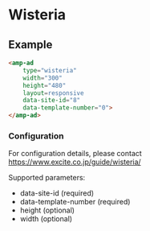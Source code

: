 <!---
Copyright 2015 The AMP HTML Authors. All Rights Reserved.

Licensed under the Apache License, Version 2.0 (the "License");
you may not use this file except in compliance with the License.
You may obtain a copy of the License at

      http://www.apache.org/licenses/LICENSE-2.0

Unless required by applicable law or agreed to in writing, software
distributed under the License is distributed on an "AS-IS" BASIS,
WITHOUT WARRANTIES OR CONDITIONS OF ANY KIND, either express or implied.
See the License for the specific language governing permissions and
limitations under the License.
-->


# Wisteria

## Example

```html
<amp-ad
    type="wisteria"
    width="300"
    height="480"
    layout=responsive
    data-site-id="8"
    data-template-number="0">
</amp-ad>
```

### Configuration

For configuration details, please contact https://www.excite.co.jp/guide/wisteria/

Supported parameters:

- data-site-id (required)
- data-template-number (required)
- height (optional)
- width (optional)
